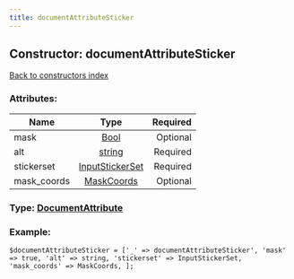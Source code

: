 ```yaml
---
title: documentAttributeSticker
---
```

## Constructor: documentAttributeSticker  
[Back to constructors index](index.md)



### Attributes:

| Name     |    Type       | Required |
|----------|:-------------:|---------:|
|mask|[Bool](../types/Bool.md) | Optional|
|alt|[string](../types/string.md) | Required|
|stickerset|[InputStickerSet](../types/InputStickerSet.md) | Required|
|mask\_coords|[MaskCoords](../types/MaskCoords.md) | Optional|



### Type: [DocumentAttribute](../types/DocumentAttribute.md)


### Example:

```
$documentAttributeSticker = ['_' => documentAttributeSticker', 'mask' => true, 'alt' => string, 'stickerset' => InputStickerSet, 'mask_coords' => MaskCoords, ];
```